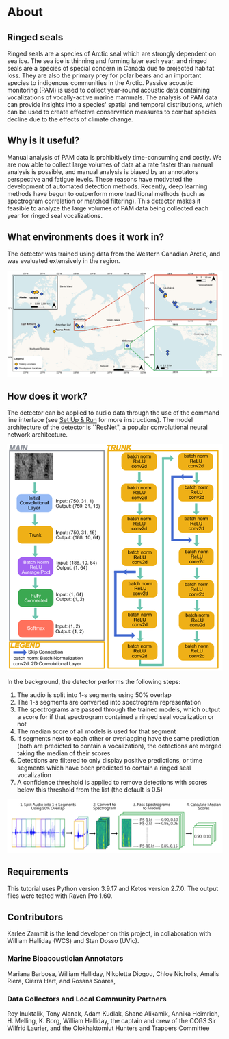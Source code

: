 # About

## Ringed seals

Ringed seals are a species of Arctic seal which are strongly dependent on sea ice. The sea ice 
is thinning and forming later each year, and ringed seals are a species of special concern in Canada
due to projected habitat loss. They are also the primary prey for polar bears and an important species to 
indigenous communities in the Arctic. Passive acoustic monitoring (PAM)
is used to collect year-round acoustic data containing vocalizations of vocally-active marine mammals.
The analysis of PAM data can provide insights into a species' spatial and temporal distributions,
which can be used to create effective conservation measures to combat species 
decline due to the effects of climate change. 

## Why is it useful?

Manual analysis of PAM data is prohibitively time-consuming and costly. We are now able to collect
large volumes of data at a rate faster than manual analysis is possible, and manual analysis is biased
by an annotators perspective and fatigue levels. These reasons have motivated the development of 
automated detection methods. Recently, deep learning methods have begun to outperform more traditional
methods (such as spectrogram correlation or matched filtering). This detector makes it feasible to 
analyze the large volumes of PAM data being collected each year for ringed seal vocalizations.

## What environments does it work in? 

The detector was trained using data from the Western Canadian Arctic, and was evaluated
extensively in the region.

![map](map.png)

## How does it work? 

The detector can be applied to audio data through the use of the command line interface (see
[Set Up & Run](SetUp.md) for more instructions). The model architecture of the detector 
is ``ResNet", a popular convolutional neural network architecture. 

![model](model.png)

In the background, the detector performs the following steps: 

1. The audio is split into 1-s segments using 50% overlap
2. The 1-s segments are converted into spectrogram representation
3. The spectrograms are passed through the trained models, which output a score for if that
spectrogram contained a ringed seal vocalization or not
4. The median score of all models is used for that segment
5. If segments next to each other or overlapping have the same prediction 
(both are predicted to contain a vocalization), the detections are merged taking 
the median of their scores 
6. Detections are filtered to only display positive predictions, or time segments which have
been predicted to contain a ringed seal vocalization
7. A confidence threshold is applied to remove detections with scores below this threshold from
the list (the default is 0.5)

![work](work.png)

## Requirements 

This tutorial uses Python version 3.9.17 and Ketos version 2.7.0. 
The output files were tested with Raven Pro 1.60.

## Contributors

Karlee Zammit is the lead developer on this project, in collaboration with 
William Halliday (WCS) and Stan Dosso (UVic). 

### Marine Bioacoustician Annotators 
Mariana Barbosa, William Halliday, Nikoletta Diogou, Chloe Nicholls, Amalis Riera, 
Cierra Hart, and Rosana Soares,

### Data Collectors and Local Community Partners 
Roy Inuktalik, Tony Alanak, Adam Kudlak, Shane Alikamik, Annika Heimrich, H. Melling, 
K. Borg, William Halliday, the captain and crew of the CCGS Sir Wilfrid Laurier, and the
Olokhaktomiut Hunters and Trappers Committee

